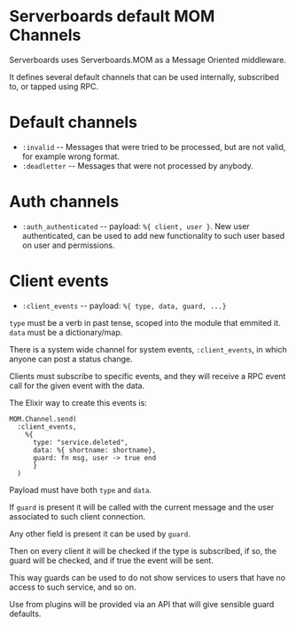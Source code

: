 # Serverboards default MOM Channels

Serverboards uses Serverboards.MOM as a Message Oriented middleware.

It defines several default channels that can be used internally, subscribed
to, or tapped using RPC.

# Default channels

* `:invalid` -- Messages that were tried to be processed, but are not valid, for
  example wrong format.
* `:deadletter` -- Messages that were not processed by anybody.

# Auth channels

* `:auth_authenticated` -- payload: `%{ client, user }`. New user authenticated,
  can be used to add new functionality to such user based on user and
  permissions.

# Client events

* `:client_events` -- payload: `%{ type, data, guard, ...}`

`type` must be a verb in past tense, scoped into the module that emmited it.
`data` must be a dictionary/map.

There is a system wide channel for system events, `:client_events`, in which
anyone can post a status change.

Clients must subscribe to specific events, and they will receive a RPC event
call for the given event with the data.

The Elixir way to create this events is:

```
MOM.Channel.send(
  :client_events,
    %{
      type: "service.deleted",
      data: %{ shortname: shortname},
      guard: fn msg, user -> true end
      }
  )
```

Payload must have both `type` and `data`.

If `guard` is present it will be called with the current message and the user
associated to such client connection.

Any other field is present it can be used by `guard`.

Then on every client it will be checked if the type is subscribed, if so, the
guard will be checked, and if true the event will be sent.

This way guards can be used to do not show services to users that have no access
to such service, and so on.

Use from plugins will be provided via an API that will give sensible guard
defaults.
